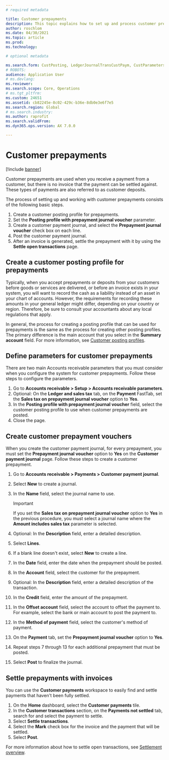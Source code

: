```yaml
---
# required metadata

title: Customer prepayments
description: This topic explains how to set up and process customer prepayments (also known as customer deposits).
author: roschlom
ms.date: 04/30/2021
ms.topic: article
ms.prod: 
ms.technology: 

# optional metadata

ms.search.form: CustPosting, LedgerJournalTransCustPaym, CustParameters
# ROBOTS: 
audience: Application User
# ms.devlang: 
ms.reviewer: 
ms.search.scope: Core, Operations
# ms.tgt_pltfrm: 
ms.custom: 24651
ms.assetid: cb82245e-8c02-429c-b36e-8db0e3e6f7e5
ms.search.region: Global
# ms.search.industry: 
ms.author: raprofit
ms.search.validFrom: 
ms.dyn365.ops.version: AX 7.0.0

---
```


# Customer prepayments

[!include [banner](../includes/banner.md)]

Customer prepayments are used when you receive a payment from a customer, but there is no invoice that the payment can be settled against. These types of payments are also referred to as customer deposits.

The process of setting up and working with customer prepayments consists of the following basic steps.

1. Create a customer posting profile for prepayments.
2. Set the **Posting profile with prepayment journal voucher** parameter.
3. Create a customer payment journal, and select the **Prepayment journal voucher** check box on each line.
4. Post the customer payment journal.
5. After an invoice is generated, settle the prepayment with it by using the **Settle open transactions** page.

## Create a customer posting profile for prepayments

Typically, when you accept prepayments or deposits from your customers before goods or services are delivered, or before an invoice exists in your system, you will want to record the cash as a liability instead of an asset in your chart of accounts. However, the requirements for recording these amounts in your general ledger might differ, depending on your country or region. Therefore, be sure to consult your accountants about any local regulations that apply.

In general, the process for creating a posting profile that can be used for prepayments is the same as the process for creating other posting profiles. The primary difference is the main account that you select in the **Summary account** field. For more information, see [Customer posting profiles](customer-posting-profiles.md).

## Define parameters for customer prepayments

There are two main Accounts receivable parameters that you must consider when you configure the system for customer prepayments. Follow these steps to configure the parameters.

1. Go to **Accounts receivable \> Setup \> Accounts receivable parameters**.
2. Optional: On the **Ledger and sales tax** tab, on the **Payment** FastTab, set the **Sales tax on prepayment journal voucher** option to **Yes**.
3. In the **Posting profile with prepayment journal voucher** field, select the customer posting profile to use when customer prepayments are posted.
4. Close the page.

## Create customer prepayment vouchers

When you create the customer payment journal, for every prepayment, you must set the **Prepayment journal voucher** option to **Yes** on the **Customer payment journal** page. Follow these steps to create a customer prepayment.

1. Go to **Accounts receivable \> Payments \> Customer payment journal**.
2. Select **New** to create a journal.
3. In the **Name** field, select the journal name to use.

    > [!IMPORTANT]
    > If you set the **Sales tax on prepayment journal voucher** option to **Yes** in the previous procedure, you must select a journal name where the **Amount includes sales tax** parameter is selected. 

4. Optional: In the **Description** field, enter a detailed description.
5. Select **Lines**.
6. If a blank line doesn't exist, select **New** to create a line.
7. In the **Date** field, enter the date when the prepayment should be posted.
8. In the **Account** field, select the customer for the prepayment.
9. Optional: In the **Description** field, enter a detailed description of the transaction.
10. In the **Credit** field, enter the amount of the prepayment.
11. In the **Offset account** field, select the account to offset the payment to. For example, select the bank or main account to post the payment to.
12. In the **Method of payment** field, select the customer's method of payment.
13. On the **Payment** tab, set the **Prepayment journal voucher** option to **Yes**.
14. Repeat steps 7 through 13 for each additional prepayment that must be posted.
15. Select **Post** to finalize the journal.

## Settle prepayments with invoices

You can use the **Customer payments** workspace to easily find and settle payments that haven't been fully settled.

1. On the **Home** dashboard, select the **Customer payments** tile.
2. In the **Customer transactions** section, on the **Payments not settled** tab, search for and select the payment to settle.
3. Select **Settle transactions**.
4. Select the **Mark** check box for the invoice and the payment that will be settled.
5. Select **Post**.

For more information about how to settle open transactions, see [Settlement overview](/dynamics365/finance/cash-bank-management/settlement-overview).
